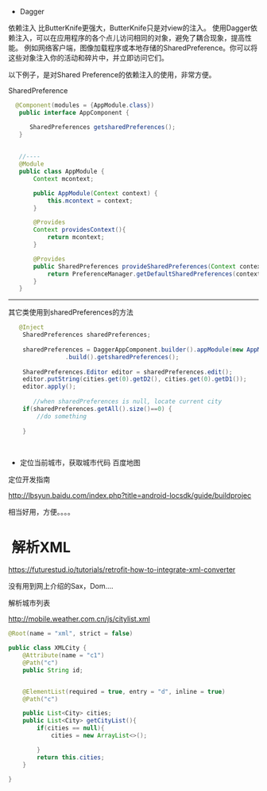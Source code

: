 * Dagger 


依赖注入
比ButterKnife更强大，ButterKnife只是对view的注入。
使用Dagger依赖注入，可以在应用程序的各个点儿访问相同的对象，避免了耦合现象，提高性能。
例如网络客户端，图像加载程序或本地存储的SharedPreference。你可以将这些对象注入你的活动和碎片中，并立即访问它们。

以下例子，是对Shared Preference的依赖注入的使用，非常方便。
    
SharedPreference
    
 ```Java
   @Component(modules = {AppModule.class})
    public interface AppComponent {

       SharedPreferences getsharedPreferences();
    }
    
    
    //----
    @Module
    public class AppModule {
        Context mcontext;

        public AppModule(Context context) {
            this.mcontext = context;
        }

        @Provides
        Context providesContext(){
            return mcontext;
        }

        @Provides
        public SharedPreferences provideSharedPreferences(Context context){
            return PreferenceManager.getDefaultSharedPreferences(context);
        }
    }
```
    
------------------------------------------------------------
    
其它类使用到sharedPreferences的方法
 
```Java
   @Inject 
    SharedPreferences sharedPreferences;
     
    sharedPreferences = DaggerAppComponent.builder().appModule(new AppModule(mContext))
                .build().getsharedPreferences();
                
    SharedPreferences.Editor editor = sharedPreferences.edit();
    editor.putString(cities.get(0).getD2(), cities.get(0).getD1());
    editor.apply();
                                   
       //when sharedPreferences is null, locate current city                           
    if(sharedPreferences.getAll().size()==0) {
        //do something
    
    }
 ```
    
    



* 定位当前城市，获取城市代码
百度地图

定位开发指南

http://lbsyun.baidu.com/index.php?title=android-locsdk/guide/buildprojec

相当好用，方便。。。。

#  解析XML

https://futurestud.io/tutorials/retrofit-how-to-integrate-xml-converter

没有用到网上介绍的Sax，Dom....

解析城市列表

http://mobile.weather.com.cn/js/citylist.xml

```java
@Root(name = "xml", strict = false)

public class XMLCity {
    @Attribute(name = "c1")
    @Path("c")
    public String id;


    @ElementList(required = true, entry = "d", inline = true)
    @Path("c")

    public List<City> cities;
    public List<City> getCityList(){
        if(cities == null){
            cities = new ArrayList<>();

        }
        return this.cities;
    }

}
```


